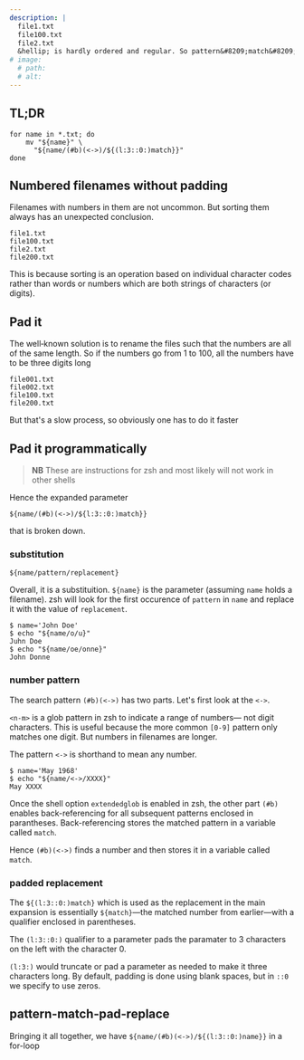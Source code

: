 ```yaml
---
description: |
  file1.txt
  file100.txt
  file2.txt
  &hellip; is hardly ordered and regular. So pattern&#8209;match&#8209;pad&#8209;replace.
# image:
  # path:
  # alt:
---
```


## TL;DR

```shell
for name in *.txt; do
    mv "${name}" \
      "${name/(#b)(<->)/${(l:3::0:)match}}"
done
```

## Numbered filenames without padding

Filenames with numbers in them are not uncommon. But sorting them always
has an unexpected conclusion.

```
file1.txt
file100.txt
file2.txt
file200.txt
```

This is because sorting is an operation based on individual
character codes rather than words or numbers which are both
strings of characters (or digits).

## Pad it

The well&#8209;known solution is to rename the files such that
the numbers are all of the same length. So if the numbers
go from 1 to 100, all the numbers have to be three digits
long

```
file001.txt
file002.txt
file100.txt
file200.txt
```

But that's a slow process, so obviously one has to do it
faster

## Pad it programmatically

> **NB** These are instructions for zsh and most likely will
> not work in other shells

Hence the expanded parameter
```shell
${name/(#b)(<->)/${l:3::0:)match}}
```
that is broken down.

### substitution
```shell
${name/pattern/replacement}
```
Overall, it is a substituition. `${name}` is the parameter
(assuming `name` holds a filename). zsh will look for
the first occurence of `pattern`
in `name` and replace it with the value of `replacement`.

```console
$ name='John Doe'
$ echo "${name/o/u}"
Juhn Doe
$ echo "${name/oe/onne}"
John Donne
```

### number pattern
The search pattern `(#b)(<->)` has two parts. Let's first look at the
`<->`.

`<n-m>` is a glob pattern in zsh to indicate a range of numbers&mdash;
not digit characters. This is useful because the more common `[0-9]`
pattern only matches one digit. But numbers in filenames are longer.

The pattern `<->` is shorthand to mean any number.

```console
$ name='May 1968'
$ echo "${name/<->/XXXX}"
May XXXX
```

Once the shell option `extendedglob` is enabled in zsh, the other part `(#b)`
enables back-referencing for all subsequent patterns
enclosed in parantheses. Back-referencing stores the matched pattern in a
variable called `match`.

Hence `(#b)(<->)` finds a number and then stores it in a variable called
`match`.

### padded replacement
The `${(l:3::0:)match}` which is used as the replacement in the main expansion
is essentially `${match}`&mdash;the matched number from earlier&mdash;with a
qualifier enclosed in parentheses.

The `(l:3::0:)` qualifier to a parameter pads the paramater to 3 characters on the left
with the character 0.

`(l:3:)` would truncate or pad a parameter as needed to make it three characters long.
By default, padding is done using blank spaces, but in `::0` we specify to use zeros.

## pattern&#8209;match&#8209;pad&#8209;replace

Bringing it all together, we have
`${name/(#b)(<->)/${(l:3::0:)name}}` in a for-loop


